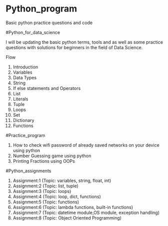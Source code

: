 # Python_program
Basic python practice questions and code

#Python_for_data_science

I will be updating the basic python terms, tools and as well as some practice questions with solutions for beginners in the field of Data Science.

Flow
1. Introduction
2. Variables
3. Data Types
4. String
5. If else statements and Operators
6. List
7. Literals
8. Tuple
9. Loops
10. Set
11. Dictionary
12. Functions

#Practice_program

1. How to check wifi password of already saved networks on your device using python
2. Number Guessing game using python
3. Printing Fractions using OOPs

#Python_assignments

1. Assignment:1 (Topic: variables, string, float, int)
2. Assignment:2 (Topic: list, tuple)
3. Assignment:3 (Topic: loops)
4. Assignment:4 (Topic: loop, dict, functions)
5. Assignment:5 (Topic: functions)
6. Assignment:6 (Topic: lambda functions, built-in functions)
7. Assignment:7 (Topic: datetime module,OS module, exception handling)
8. Assignment:8 (Topic: Object Oriented Programming)
